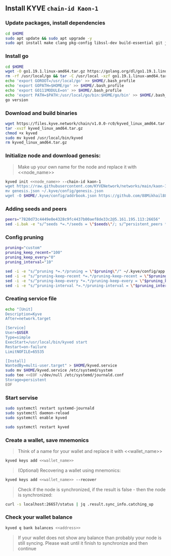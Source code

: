 ## Install KYVE ```chain-id Kaon-1```

### Update packages, install dependencies
```bash
cd $HOME
sudo apt update && sudo apt upgrade -y
sudo apt install make clang pkg-config libssl-dev build-essential git jq ncdu bsdmainutils htop -y < "/dev/null"
```
### Install go
```bash
cd $HOME
wget -O go1.19.1.linux-amd64.tar.gz https://golang.org/dl/go1.19.1.linux-amd64.tar.gz
rm -rf /usr/local/go && tar -C /usr/local -xzf go1.19.1.linux-amd64.tar.gz && rm go1.19.1.linux-amd64.tar.gz
echo 'export GOROOT=/usr/local/go' >> $HOME/.bash_profile
echo 'export GOPATH=$HOME/go' >> $HOME/.bash_profile
echo 'export GO111MODULE=on' >> $HOME/.bash_profile
echo 'export PATH=$PATH:/usr/local/go/bin:$HOME/go/bin' >> $HOME/.bash_profile && . $HOME/.bash_profile
go version
```
### Download and build binaries
```bash
wget https://files.kyve.network/chain/v1.0.0-rc0/kyved_linux_amd64.tar.gz
tar -xvzf kyved_linux_amd64.tar.gz
chmod +x kyved
sudo mv kyved /usr/local/bin/kyved
rm kyved_linux_amd64.tar.gz
```
### Initialize node and download genesis:
> Make up your own name for the node and replace it with <<node_name>>
```bash
kyved init <<node_name>> --chain-id kaon-1
wget https://raw.githubusercontent.com/KYVENetwork/networks/main/kaon-1/genesis.json
mv genesis.json ~/.kyve/config/genesis.json
wget -O $HOME/.kyve/config/addrbook.json https://github.com/88Mikhail88/My_Testnets/blob/main/KYVE/addrbook.json
```
### Adding seeds and peers
```bash
peers="7820d73c4449e0e4328c9fc4437b00aef8de33c2@5.161.195.113:26656"
sed -i.bak -e "s/^seeds *=.*/seeds = \"$seeds\"/; s/^persistent_peers *=.*/persistent_peers = \"$peers\"/" ~/.kyve/config/config.toml
```
### Config pruning
```bash
pruning="custom"
pruning_keep_recent="100"
pruning_keep_every="0"
pruning_interval="10"

sed -i -e "s/^pruning *=.*/pruning = \"$pruning\"/" ~/.kyve/config/app.toml
sed -i -e "s/^pruning-keep-recent *=.*/pruning-keep-recent = \"$pruning_keep_recent\"/" ~/.kyve/config/app.toml
sed -i -e "s/^pruning-keep-every *=.*/pruning-keep-every = \"$pruning_keep_every\"/" ~/.kyve/config/app.toml
sed -i -e "s/^pruning-interval *=.*/pruning-interval = \"$pruning_interval\"/" ~/.kyve/config/app.toml
```
### Creating service file
```bash
echo "[Unit]
Description=Kyve
After=network.target

[Service]
User=$USER
Type=simple
ExecStart=/usr/local/bin/kyved start
Restart=on-failure
LimitNOFILE=65535

[Install]
WantedBy=multi-user.target" > $HOME/kyved.service
sudo mv $HOME/kyved.service /etc/systemd/system
sudo tee <<EOF >/dev/null /etc/systemd/journald.conf
Storage=persistent
EOF
```
### Start servise
```bash
sudo systemctl restart systemd-journald
sudo systemctl daemon-reload
sudo systemctl enable kyved 

sudo systemctl restart kyved
```

### Create a wallet, save mnemonics
> Think of a name for your wallet and replace it with <<wallet_name>>
```bash
kyved keys add <<wallet_name>>
```
> (Optional) Recovering a wallet using mnemonics:
```bash
kyved keys add <<wallet_name>> --recover
```
> Check if the node is synchronized, if the result is false - then the node is synchronized:
```bash
curl -s localhost:26657/status | jq .result.sync_info.catching_up
```

### Check your wallet balance
```bash
kyved q bank balances <<address>>
```
> If your wallet does not show any balance than probably your node is still syncing. Please wait until it finish to synchronize and then continue
